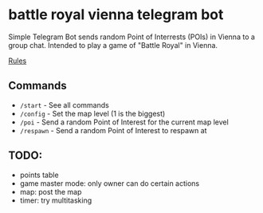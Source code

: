 # battle royal vienna telegram bot

Simple Telegram Bot sends random Point of Interrests (POIs) in Vienna to a group chat.
Intended to play a game of "Battle Royal" in Vienna.

[Rules](https://github.com/dominikhoebert/battle_royal_vienna_telegram_bot/blob/master/Battle%20Royal%20Vienna.md)

## Commands

- `/start` - See all commands
- `/config` - Set the map level (1 is the biggest)
- `/poi` - Send a random Point of Interest for the current map level
- `/respawn` - Send a random Point of Interest to respawn at

## TODO:

- points table
- game master mode: only owner can do certain actions
- map: post the map
- timer: try multitasking
